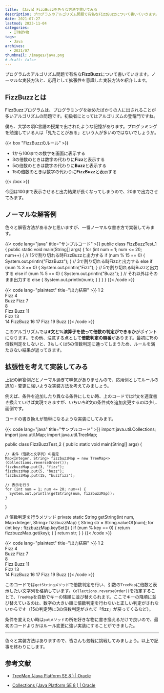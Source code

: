 ```yaml
---
title: 【Java】FizzBuzzを色々な方法で書いてみる
description: プログラムのアルゴリズム問題で有名なFizzBuzzについて書いていきます。ノーマルな実装方法と、応用として拡張性を意識した実装方法を紹介します。
date: 2021-07-27
lastmod: 2023-11-04
categories:
  - IT制作物
tags: 
  - Java
archives: 
  - 2021/07
thumbnail: /images/java.png
# draft: false
---
```


プログラムのアルゴリズム問題で有名な**FizzBuzz**について書いていきます。ノーマルな実装方法と、応用として拡張性を意識した実装方法を紹介します。

## FizzBuzzとは

FizzBuzzプログラムは、プログラミングを始めたばかりの人に出されることが多いアルゴリズムの問題です。初級者にとってはアルゴリズムの登竜門ですね。

僕も、大学の頃C言語の授業で出されたような記憶があります。プログラミングを勉強している人は「見たことがある」という人が多いのではないでしょうか。

{{< box "FizzBuzzのルール" >}}
<ul>
<li>1から100までの数字を画面に表示する</li>
<li>3の倍数のときは数字の代わりに<strong>Fizz</strong>と表示する</li>
<li>5の倍数のときは数字の代わりに<strong>Buzz</strong>と表示する</li>
<li>15の倍数のときは数字の代わりに<strong>FizzBuzz</strong>と表示する</li>
</ul>
{{< /box >}}

今回は100まで表示させると出力結果が長くなってしまうので、20まで出力させてみます。

## ノーマルな解答例

色々と解答方法があるかと思いますが、一番ノーマルな書き方で実装してみます。

{{< code lang="java" title="サンプルコード" >}}
public class FizzBuzzTest_1 {
  public static void main(String[] args) {
    for (int num = 1; num <= 20; num++) {
      // 15で割り切れる時FizzBuzzと出力する
      if (num % 15 == 0) {
        System.out.println("FizzBuzz");
      }
      // 3で割り切れる時Fizzと出力する
      else if (num % 3 == 0) {
        System.out.println("Fizz");
      }
      // 5で割り切れる時Buzzと出力する
      else if (num % 5 == 0) {
        System.out.println("Buzz");
      }
      // それ以外はそのまま出力する
      else {
        System.out.println(num);
      }
    }
  }
}
{{< /code >}}

{{< code lang="plaintext" title="出力結果" >}}
1
2   
Fizz
4   
Buzz
Fizz
7   
8   
Fizz
Buzz
11  
Fizz
13  
14
FizzBuzz
16
17
Fizz
19
Buzz
{{< /code >}}

このアルゴリズムでは**if文と%演算子を使って倍数の判定ができるか**がポイントになります。その他、注意する点として**倍数判定の順番**があります。最初に15の倍数判定をしないと、3もしくは5の倍数判定に通ってしまうため、ルールを満たさない結果が返ってきます。

## 拡張性を考えて実装してみる

上記の解答例だとノーマル過ぎて味気がありませんので、応用例としてルールの追加・変更に強いような実装方法を考えてみましょう。

例えば、条件を追加したり異なる条件にしたい時、上のコードではif文を適宜書き換えていけば実現できますが、いちいちif文の条件式を追加変更するのは少し面倒です。

コードの書き換えが簡単になるような実装にしてみます。

{{< code lang="java" title="サンプルコード" >}}
import java.util.Collections;
import java.util.Map;
import java.util.TreeMap;

public class FizzBuzzTest_2 {
  public static void main(String[] args) {

    // 条件（倍数と文字列）の指定
    Map<Integer, String> fizzbuzzMap = new TreeMap<>(Collections.reverseOrder());
    fizzbuzzMap.put(3, "fizz");
    fizzbuzzMap.put(5, "buzz");
    fizzbuzzMap.put(15, "buzzfizz");

    // 表示を行う
    for (int num = 1; num <= 20; num++) {
      System.out.println(getString(num, fizzbuzzMap));
    }
  }

  // 倍数判定を行うメソッド
  private static String getString(int num, Map<Integer, String> fizzbuzzMap) {
    String str = String.valueOf(num);
    for (int key : fizzbuzzMap.keySet()) {
      if (num % key == 0) {
        return fizzbuzzMap.get(key);
      }
    }
    return str;
  }
}
{{< /code >}}

{{< code lang="plaintext" title="出力結果" >}}
1
2   
Fizz
4   
Buzz
Fizz
7   
8   
Fizz
Buzz
11  
Fizz
13  
14
FizzBuzz
16
17
Fizz
19
Buzz
{{< /code >}}

このコードでは`getStringメソッド`で倍数判定を行い、引数の`TreeMap`に倍数と表示したい文字列を格納しています。`Collections.reverseOrder()`を指定することで、`TreeMap`を自動でキーの降順に並び替えられます。ここでキーの降順に並び替えているのは、数字の大きい順に倍数判定を行わないと正しい判定がされないからです（15の判定時に3の倍数判定がされて「fizz」が戻ってくるなど）。

条件を変えたい時は`putメソッド`の所を好きな物に書き換えるだけで良いので、最初のコードよりかはルール変更に強い実装にすることができました。

* * *

色々と実装方法はありますので、皆さんも気軽に挑戦してみましょう。以上で記事を終わりにします。

## 参考文献

* [TreeMap (Java Platform SE 8 ) | Oracle](https://docs.oracle.com/javase/jp/8/docs/api/java/util/TreeMap.html)

* [Collections (Java Platform SE 8 ) | Oracle](https://docs.oracle.com/javase/jp/8/docs/api/java/util/Collections.html)